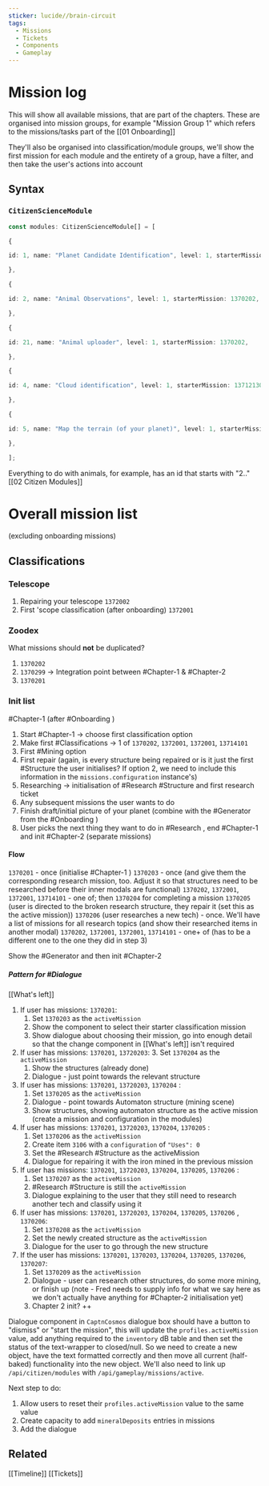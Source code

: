 ```yaml
---
sticker: lucide//brain-circuit
tags:
  - Missions
  - Tickets
  - Components
  - Gameplay
---
```

# Mission log
This will show all available missions, that are part of the chapters. These are organised into mission groups, for example "Mission Group 1" which refers to the missions/tasks part of the [[01 Onboarding]]

They'll also be organised into classification/module groups, we'll show the first mission for each module and the entirety of a group, have a filter, and then take the user's actions into account

## Syntax
### `CitizenScienceModule`
```ts
const modules: CitizenScienceModule[] = [

{

id: 1, name: "Planet Candidate Identification", level: 1, starterMission: 1372001,

},

{

id: 2, name: "Animal Observations", level: 1, starterMission: 1370202,

},

{

id: 21, name: "Animal uploader", level: 1, starterMission: 1370202,

},

{

id: 4, name: "Cloud identification", level: 1, starterMission: 137121301,

},

{

id: 5, name: "Map the terrain (of your planet)", level: 1, starterMission: 13714101,

},

];
```

Everything to do with animals, for example, has an id that starts with "2.."
[[02 Citizen Modules]]

# Overall mission list
(excluding onboarding missions)
## Classifications
### Telescope
1. Repairing your telescope `1372002`
2. First 'scope classification (after onboarding) `1372001` 
### Zoodex

What missions should **not** be duplicated?
1. `1370202`
2. `1370299` -> Integration point between #Chapter-1 & #Chapter-2 
3. `1370201`

### Init list
#Chapter-1  (after #Onboarding )
1. Start #Chapter-1  -> choose first classification option
2. Make first #Classifications -> 1 of `1370202`, `1372001`, `1372001`, `13714101`
3. First #Mining option
4. First repair (again, is every structure being repaired or is it just the first #Structure the user initialises? If option 2, we need to include this information in the `missions.configuration` instance's)
5. Researching -> initialisation of #Research #Structure and first research ticket
6. Any subsequent missions the user wants to do
7. Finish draft/initial picture of your planet (combine with the #Generator from the #Onboarding  )
8. User picks the next thing they want to do in #Research , end #Chapter-1 and init #Chapter-2  (separate missions)

#### Flow
`1370201` - once (initialise #Chapter-1 )
`1370203` - once (and give them the corresponding research mission, too. Adjust it so that structures need to be researched before their inner modals are functional)
`1370202`, `1372001`, `1372001`, `13714101` - one of; then `1370204` for completing a mission 
`1370205` (user is directed to the broken research structure, they repair it (set this as the active mission))
`1370206` (user researches a new tech) - once. We'll have a list of missions for all research topics (and show their researched items in another modal)
`1370202`, `1372001`, `1372001`, `13714101` - one+ of (has to be a different one to the one they did in step 3)

Show the #Generator and then init #Chapter-2 


##### Pattern for #Dialogue 
[[What's left]]
1. If user has missions: `1370201`:
	1. Set `1370203` as the `activeMission`
	2. Show the component to select their starter classification mission
	3. Show dialogue about choosing their mission, go into enough detail so that the change component in [[What's left]] isn't required
3. If user has missions: `1370201`, `13720203`:
	3. Set `1370204` as the `activeMission`
	1. Show the structures (already done)
	2. Dialogue - just point towards the relevant structure
4. If user has missions: `1370201`, `13720203`, `1370204` :
	1. Set `1370205` as the `activeMission`
	2. Dialogue - point towards Automaton structure (mining scene)
	3. Show structures, showing automaton structure as the active mission (create a mission and configuration in the modules)
5. If user has missions: `1370201`, `13720203`, `1370204`, `1370205` :
	1. Set `1370206` as the `activeMission`
	2. Create item `3106` with a `configuration` of `"Uses": 0`
	3. Set the #Research  #Structure as the activeMission
	4. Dialogue for repairing it with the iron mined in the previous mission
6. If user has missions: `1370201`, `13720203`, `1370204`, `1370205`, `1370206` :
	1. Set `1370207` as the `activeMission`
	2. #Research #Structure is still the `activeMission`
	3. Dialogue explaining to the user that they still need to research another tech and classify using it
7. If user has missions: `1370201`, `13720203`, `1370204`, `1370205`, `1370206` , `1370206`:
	1. Set `1370208` as the `activeMission`
	2. Set the newly created structure as the `activeMission`
	3. Dialogue for the user to go through the new structure
8. If the user has missions: `1370201`, `1370203`, `1370204`, `1370205`, `1370206`, `1370207`:
	1. Set `1370209` as the `activeMission`
	2. Dialogue - user can research other structures, do some more mining, or finish up (note - Fred needs to supply info for what we say here as we don't actually have anything for #Chapter-2 initialisation yet)
	3. Chapter 2 init? ++

Dialogue component in `CaptnCosmos` dialogue box should have a button to "dismiss" or "start the mission", this will update the `profiles.activeMission` value, add anything required to the `inventory` dB table and then set the status of the text-wrapper to closed/null. So we need to create a new object, have the text formatted correctly and then move all current (half-baked) functionality into the new object. We'll also need to link up `/api/citizen/modules` with `/api/gameplay/missions/active`.

Next step to do:
1. Allow users to reset their `profiles.activeMission` value to the same value
2. Create capacity to add `mineralDeposits` entries in missions
3. Add the dialogue

## Related
[[Timeline]]
[[Tickets]]